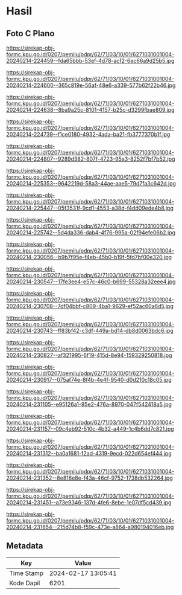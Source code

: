 # Hasil

## Foto C Plano

https://sirekap-obj-formc.kpu.go.id/0207/pemilu/pdpr/62/71/03/10/01/6271031001004-20240214-224459--fda65bbb-53ef-4d78-acf2-6ec66a9d25b5.jpg

https://sirekap-obj-formc.kpu.go.id/0207/pemilu/pdpr/62/71/03/10/01/6271031001004-20240214-224600--365c819e-56af-48e6-a339-577b62f22b46.jpg

https://sirekap-obj-formc.kpu.go.id/0207/pemilu/pdpr/62/71/03/10/01/6271031001004-20240214-224638--8ba9a25c-8101-4157-b25c-d3299fbae809.jpg

https://sirekap-obj-formc.kpu.go.id/0207/pemilu/pdpr/62/71/03/10/01/6271031001004-20240214-224739--f1ce0180-4932-4ada-ba21-fb3777370b1f.jpg

https://sirekap-obj-formc.kpu.go.id/0207/pemilu/pdpr/62/71/03/10/01/6271031001004-20240214-224807--9289d382-807f-4723-95a3-8252f7bf7b52.jpg

https://sirekap-obj-formc.kpu.go.id/0207/pemilu/pdpr/62/71/03/10/01/6271031001004-20240214-225353--9642219d-58a3-44ae-aae5-79d7fa3c642d.jpg

https://sirekap-obj-formc.kpu.go.id/0207/pemilu/pdpr/62/71/03/10/01/6271031001004-20240214-225447--05f3531f-9cd1-4553-a38d-f4dd09ede4b8.jpg

https://sirekap-obj-formc.kpu.go.id/0207/pemilu/pdpr/62/71/03/10/01/6271031001004-20240214-225742--5d4da336-dab4-4f76-995a-02f94efe06b2.jpg

https://sirekap-obj-formc.kpu.go.id/0207/pemilu/pdpr/62/71/03/10/01/6271031001004-20240214-230056--b9b7f95e-f4eb-45b0-b19f-5fd7bf00e320.jpg

https://sirekap-obj-formc.kpu.go.id/0207/pemilu/pdpr/62/71/03/10/01/6271031001004-20240214-230547--17fe3ee4-e57c-46c0-b699-55328a32eee4.jpg

https://sirekap-obj-formc.kpu.go.id/0207/pemilu/pdpr/62/71/03/10/01/6271031001004-20240214-230708--7df04bbf-c809-4ba1-9629-ef52ac60a6d5.jpg

https://sirekap-obj-formc.kpu.go.id/0207/pemilu/pdpr/62/71/03/10/01/6271031001004-20240214-230743--ff83bf42-c3df-449a-bd14-db8d0063bdc6.jpg

https://sirekap-obj-formc.kpu.go.id/0207/pemilu/pdpr/62/71/03/10/01/6271031001004-20240214-230827--af321995-6f19-415d-8e94-159329250818.jpg

https://sirekap-obj-formc.kpu.go.id/0207/pemilu/pdpr/62/71/03/10/01/6271031001004-20240214-230917--075af74e-8f4b-4e4f-9540-d0d210c18c05.jpg

https://sirekap-obj-formc.kpu.go.id/0207/pemilu/pdpr/62/71/03/10/01/6271031001004-20240214-231105--e95126a1-95e2-476a-8970-047f542418a5.jpg

https://sirekap-obj-formc.kpu.go.id/0207/pemilu/pdpr/62/71/03/10/01/6271031001004-20240214-231157--09c4eb92-510c-4b32-a449-1c4b6dd7c821.jpg

https://sirekap-obj-formc.kpu.go.id/0207/pemilu/pdpr/62/71/03/10/01/6271031001004-20240214-231312--ba0a1681-f2ad-4319-9ecd-022d654ef444.jpg

https://sirekap-obj-formc.kpu.go.id/0207/pemilu/pdpr/62/71/03/10/01/6271031001004-20240214-231352--8e818e8e-f43a-46cf-9752-1738db532264.jpg

https://sirekap-obj-formc.kpu.go.id/0207/pemilu/pdpr/62/71/03/10/01/6271031001004-20240214-231451--a73e9346-137d-4fe6-8ebe-1e07df5cd439.jpg

https://sirekap-obj-formc.kpu.go.id/0207/pemilu/pdpr/62/71/03/10/01/6271031001004-20240214-231654--215d74b8-f59c-473e-a864-a980194016eb.jpg


## Metadata

| Key        | Value               |
| ---------- | ------------------- |
| Time Stamp | 2024-02-17 13:05:41 |
| Kode Dapil | 6201                |



